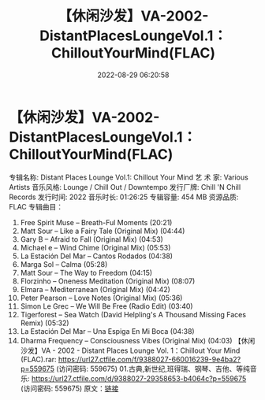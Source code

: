 ﻿---
title: 【休闲沙发】VA-2002-DistantPlacesLoungeVol.1：ChilloutYourMind(FLAC)
date: 2022-08-29 06:20:58
categories: WAV车载音乐、镜像
tags: 华语中文
---
# 【休闲沙发】VA-2002-DistantPlacesLoungeVol.1：ChilloutYourMind(FLAC)

专辑名称: Distant Places Lounge Vol.1: Chillout Your Mind
艺 术 家: Various Artists
音乐风格: Lounge / Chill Out / Downtempo
发行厂牌: Chill 'N Chill Records
发行时间: 2022
音乐时长: 01:26:25
专辑容量: 454 MB
资源品质: FLAC
专辑曲目：
01. Free Spirit Muse – Breath-Ful Moments (20:21)
02. Matt Sour – Like a Fairy Tale (Original Mix) (04:44)
03. Gary B – Afraid to Fall (Original Mix) (04:53)
04. Michael e – Wind Chime (Original Mix) (05:53)
05. La Estación Del Mar – Cantos Rodados (04:38)
06. Marga Sol – Calma (05:28)
07. Matt Sour – The Way to Freedom (04:15)
08. Florzinho – Oneness Meditation (Original Mix)
(08:07)
09. Elmara – Mediterranean (Original Mix) (04:42)
10. Peter Pearson – Love Notes (Original Mix) (05:36)
11. Simon Le Grec – We Will Be Free (Radio Edit) (03:40)
12. Tigerforest – Sea Watch (David Helpling's A Thousand
Missing Faces Remix) (05:32)
13. La Estación Del Mar – Una Espiga En Mi Boca (04:38)
14. Dharma Frequency – Consciousness Vibes (Original Mix)
(04:03)
【休闲沙发】VA - 2002 - Distant Places Lounge
Vol. 1：Chillout Your Mind (FLAC).rar: https://url27.ctfile.com/f/9388027-660016239-9e4ba2?p=559675
(访问密码: 559675)
01.古典,新世纪,班得瑞、钢琴、吉他、等纯音乐: https://url27.ctfile.com/d/9388027-29358653-b4064c?p=559675
(访问密码: 559675)
原文：[链接](https://blog.sina.com.cn/s/blog_1647c7e7601030z3z.html)